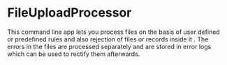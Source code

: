 # FileUploadProcessor
This command line app lets you process files on the basis of user defined or predefined rules and also rejection of files or records inside it . The errors in the files are processed separately and are stored in error logs which can be used to rectify them afterwards.
